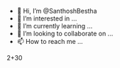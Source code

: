 - 👋 Hi, I’m @SanthoshBestha
- 👀 I’m interested in ...
- 🌱 I’m currently learning ...
- 💞️ I’m looking to collaborate on ...
- 📫 How to reach me ...

<!---
SanthoshBestha/SanthoshBestha is a ✨ special ✨ repository because its `README.md` (this file) appears on your GitHub profile.
You can click the Preview link to take a look at your changes.
--->2+30


